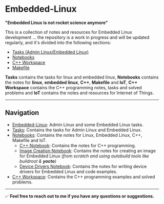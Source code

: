 # Embedded-Linux

**"Embedded Linux is not rocket science anymore"**

This is a collection of notes and resources for Embedded Linux development ... the repository is a work in progress and will be updated regularly, and it's divided into the following sections:

- [Tasks (Admin Linux/Embedded Linux)](Tasks/)
- [Notebooks](Notebooks/)
- [C++ Workspace](C++-workspace/)
- [Makefile](Notebooks/Makefile)

**Tasks** contains the tasks for linux and embedded linux, **Notebooks** contains the notes for **linux**, **embedded linux**, **C++**, **Makefile** and **IoT**, **C++ Workspace** contains the C++ programming notes, tasks and solved problems and **IoT** contains the notes and resources for Internet of Things.

---

## Navigation

- [Embedded-Linux](#embedded-linux/): Admin Linux and some Embedded Linux tasks.
- [Tasks](Tasks/): Contains the tasks for Admin Linux and Embedded Linux.
- [Notebooks](Notebooks/): Contains the notes for Linux, Embedded Linux, C++, Makefile and IoT.
  - [C++ Notebook](Notebooks/C++/): Contains the notes for C++ programming.
  - [Image Creation Notebook](Notebooks/Embedded%20Linux/Image%20Creation/): Contains the notes for creating an image for Embedded Linux _(from scratch and using autobuild tools like buildroot & **yocto**)_
  - [Device Drivers Notebook](Notebooks/Embedded%20Linux/Device%20Driver/): Contains the notes for writing device drivers for Embedded Linux and code examples.
- [C++ Workspace](C++-workspace/): Contains the C++ programming examples and solved problems.

---

:white_check_mark: **Feel free to reach out to me if you have any questions or suggestions.**

